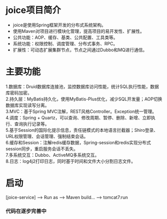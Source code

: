 # joice项目简介    
+ joice是使用Spring框架开发的分布式系统架构。
+ 使用Maven对项目进行模块化管理，提高项目的易开发性、扩展性。
+ 公共功能：AOP、缓存、基类、公共配置、工具类等。
+ 系统功能：权限控制、调度管理、分布式事务、RPC。
+ 扩展性：可动态扩展集群节点，节点之间通过Dubbo和MQ进行通信。

# 主要功能
1.数据库：Druid数据库连接池，监控数据库访问性能，统计SQL执行性能，数据库密码加密。    
2.持久层：MyBatis持久化，使用MyBatis-Plus优化，减少SQL开发量；AOP切换数据库实现读写分离。    
3.MVC：基于Spring MVC注解，REST风格Controller。Exception统一管理。    
4.调度：Spring + Quartz，可以查询、修改周期、暂停、删除、新增、立即执行、查询执行记录等。    
5.基于Session的国际化提示信息，责任链模式的本地语言拦截器；Shiro登录、URL权限管理、会话管理、强制结束会话。    
6.缓存和Session：注解redis缓存数据，Spring-session和redis实现分布式session同步，重启服务会话不丢失。    
7.多系统交互：Dubbo、ActiveMQ多系统交互。    
8.日志：log4j2打印日志，同时基于时间和文件大小分割日志文件。    

# 启动    
[joice-service] --> Run as --> Maven build... --> tomcat7:run

### 代码在逐步完善中
